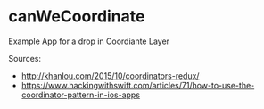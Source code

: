 # canWeCoordinate
Example App for a drop in Coordiante Layer

Sources:
* http://khanlou.com/2015/10/coordinators-redux/
* https://www.hackingwithswift.com/articles/71/how-to-use-the-coordinator-pattern-in-ios-apps
